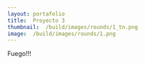 ```yaml
---
layout:	portafolio
title:	Proyecto 3
thumbnail:	/build/images/rounds/1_tn.png
image:	/build/images/rounds/1.png
---
```


Fuego!!!
